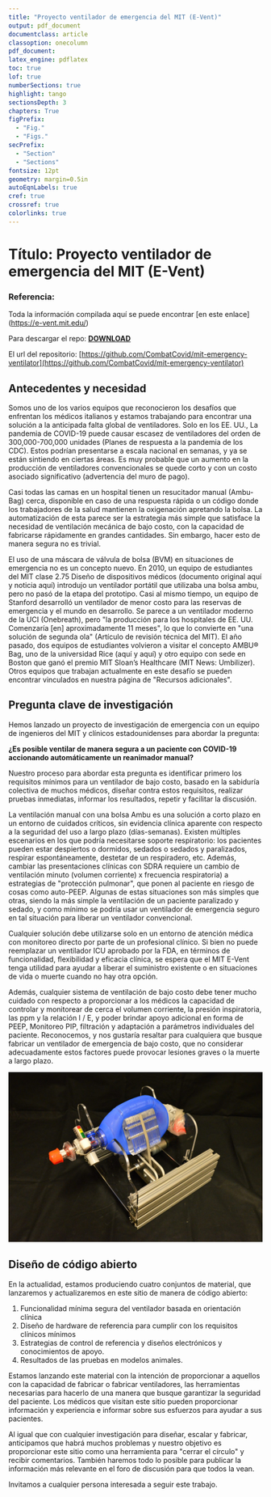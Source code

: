 ```yaml
---
title: "Proyecto ventilador de emergencia del MIT (E-Vent)"
output: pdf_document
documentclass: article
classoption: onecolumn
pdf_document:
latex_engine: pdflatex
toc: true
lof: true
numberSections: true
highlight: tango
sectionsDepth: 3
chapters: True
figPrefix:
  - "Fig."
  - "Figs."
secPrefix:
  - "Section"
  - "Sections"
fontsize: 12pt
geometry: margin=0.5in
autoEqnLabels: true
cref: true
crossref: true
colorlinks: true
---
```


# Título: Proyecto ventilador de emergencia del MIT (E-Vent)

### Referencia:

Toda la información compilada aquí se puede encontrar [en este enlace] (https://e-vent.mit.edu/)


Para descargar el repo: [**DOWNLOAD**](https://github.com/CombatCovid/mit-emergency-ventilator/archive/master.zip)



El url del repositorio: [https://github.com/CombatCovid/mit-emergency-ventilator](https://github.com/CombatCovid/mit-emergency-ventilator)

## Antecedentes y necesidad

Somos uno de los varios equipos que reconocieron los desafíos que enfrentan los médicos italianos y estamos trabajando para encontrar una solución a la anticipada falta global de ventiladores. Solo en los EE. UU., La pandemia de COVID-19 puede causar escasez de ventiladores del orden de 300,000-700,000 unidades (Planes de respuesta a la pandemia de los CDC). Estos podrían presentarse a escala nacional en semanas, y ya se están sintiendo en ciertas áreas. Es muy probable que un aumento en la producción de ventiladores convencionales se quede corto y con un costo asociado significativo (advertencia del muro de pago).

Casi todas las camas en un hospital tienen un resucitador manual (Ambu-Bag) cerca, disponible en caso de una respuesta rápida o un código donde los trabajadores de la salud mantienen la oxigenación apretando la bolsa. La automatización de esta parece ser la estrategia más simple que satisface la necesidad de ventilación mecánica de bajo costo, con la capacidad de fabricarse rápidamente en grandes cantidades. Sin embargo, hacer esto de manera segura no es trivial.

El uso de una máscara de válvula de bolsa (BVM) en situaciones de emergencia no es un concepto nuevo. En 2010, un equipo de estudiantes del MIT clase 2.75 Diseño de dispositivos médicos (documento original aquí y noticia aquí) introdujo un ventilador portátil que utilizaba una bolsa ambu, pero no pasó de la etapa del prototipo. Casi al mismo tiempo, un equipo de Stanford desarrolló un ventilador de menor costo para las reservas de emergencia y el mundo en desarrollo. Se parece a un ventilador moderno de la UCI (Onebreath), pero "la producción para los hospitales de EE. UU. Comenzaría [en] aproximadamente 11 meses", lo que lo convierte en "una solución de segunda ola" (Artículo de revisión técnica del MIT). El año pasado, dos equipos de estudiantes volvieron a visitar el concepto AMBU® Bag, uno de la universidad Rice (aquí y aquí) y otro equipo con sede en Boston que ganó el premio MIT Sloan’s Healthcare (MIT News: Umbilizer). Otros equipos que trabajan actualmente en este desafío se pueden encontrar vinculados en nuestra página de "Recursos adicionales".

## Pregunta clave de investigación

Hemos lanzado un proyecto de investigación de emergencia con un equipo de ingenieros del MIT y clínicos estadounidenses para abordar la pregunta:

**¿Es posible ventilar de manera segura a un paciente con COVID-19 accionando automáticamente un reanimador manual?**

Nuestro proceso para abordar esta pregunta es identificar primero los requisitos mínimos para un ventilador de bajo costo, basado en la sabiduría colectiva de muchos médicos, diseñar contra estos requisitos, realizar pruebas inmediatas, informar los resultados, repetir y facilitar la discusión.

La ventilación manual con una bolsa Ambu es una solución a corto plazo en un entorno de cuidados críticos, sin evidencia clínica aparente con respecto a la seguridad del uso a largo plazo (días-semanas). Existen múltiples escenarios en los que podría necesitarse soporte respiratorio: los pacientes pueden estar despiertos o dormidos, sedados o sedados y paralizados, respirar espontáneamente, destetar de un respiradero, etc. Además, cambiar las presentaciones clínicas con SDRA requiere un cambio de ventilación minuto (volumen corriente) x frecuencia respiratoria) a estrategias de "protección pulmonar", que ponen al paciente en riesgo de cosas como auto-PEEP. Algunas de estas situaciones son más simples que otras, siendo la más simple la ventilación de un paciente paralizado y sedado, y como mínimo se podría usar un ventilador de emergencia seguro en tal situación para liberar un ventilador convencional.

Cualquier solución debe utilizarse solo en un entorno de atención médica con monitoreo directo por parte de un profesional clínico. Si bien no puede reemplazar un ventilador ICU aprobado por la FDA, en términos de funcionalidad, flexibilidad y eficacia clínica, se espera que el MIT E-Vent tenga utilidad para ayudar a liberar el suministro existente o en situaciones de vida o muerte cuando no hay otra opción.

Además, cualquier sistema de ventilación de bajo costo debe tener mucho cuidado con respecto a proporcionar a los médicos la capacidad de controlar y monitorear de cerca el volumen corriente, la presión inspiratoria, las ppm y la relación I / E, y poder brindar apoyo adicional en forma de PEEP, Monitoreo PIP, filtración y adaptación a parámetros individuales del paciente. Reconocemos, y nos gustaría resaltar para cualquiera que busque fabricar un ventilador de emergencia de bajo costo, que no considerar adecuadamente estos factores puede provocar lesiones graves o la muerte a largo plazo.

![MIT E-vent Unit 002 setup](../../img/mit-e-vent-unit-002-setup.jpg)



## Diseño de código abierto
En la actualidad, estamos produciendo cuatro conjuntos de material, que lanzaremos y actualizaremos en este sitio de manera de código abierto:

1. Funcionalidad mínima segura del ventilador basada en orientación clínica
2. Diseño de hardware de referencia para cumplir con los requisitos clínicos mínimos
3. Estrategias de control de referencia y diseños electrónicos y conocimientos de apoyo.
4. Resultados de las pruebas en modelos animales.

Estamos lanzando este material con la intención de proporcionar a aquellos con la capacidad de fabricar o fabricar ventiladores, las herramientas necesarias para hacerlo de una manera que busque garantizar la seguridad del paciente. Los médicos que visitan este sitio pueden proporcionar información y experiencia e informar sobre sus esfuerzos para ayudar a sus pacientes.

Al igual que con cualquier investigación para diseñar, escalar y fabricar, anticipamos que habrá muchos problemas y nuestro objetivo es proporcionar este sitio como una herramienta para "cerrar el círculo" y recibir comentarios. También haremos todo lo posible para publicar la información más relevante en el foro de discusión para que todos la vean.

Invitamos a cualquier persona interesada a seguir este trabajo.


